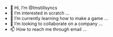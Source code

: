- 👋 Hi, I’m @Imstillsyncs
- 👀 I’m interested in scratch ...
- 🌱 I’m currently learning how to make a game ...
- 💞️ I’m looking to collaborate on a company  ...
- 📫 How to reach me through email ...

<!---
Imstillsyncs/Imstillsyncs is a ✨ special ✨ repository because its `README.md` (this file) appears on your GitHub profile.
You can click the Preview link to take a look at your changes.
--->
